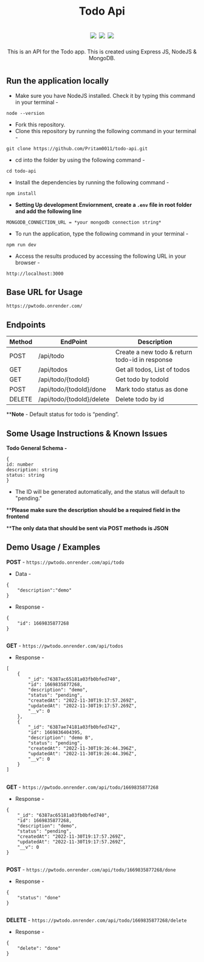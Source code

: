 
 <h1 align="center">
 <p><b>Todo Api</b></p>
 <img src="https://img.shields.io/github/package-json/v/Pritam0011/todo-api?color=g&label=todo-api">
 <img src="https://img.shields.io/npm/v/npm">
 <img src="https://img.shields.io/github/languages/code-size/Pritam0011/todo-api?logo=github">
</h1>
<p align="center">This is an API for the Todo app. This is created using Express JS, NodeJS & MongoDB.</p>

#

## Run the application locally


- Make sure you have NodeJS installed. Check it by typing this command in your terminal -

```
node --version
```

- Fork this repository.
- Clone this repository by running the following command in your terminal -

```
git clone https://github.com/Pritam0011/todo-api.git
```

- cd into the folder by using the following command -

```
cd todo-api
```

- Install the dependencies by running the following command -

```
npm install
```

- **Setting Up development Enviornment, create a `.env` file in root folder and add the following line**

```
MONGODB_CONNECTION_URL = *your mongodb connection string*
```

- To run the application, type the following command in your terminal -

```
npm run dev
```

- Access the results produced by accessing the following URL in your browser -

```
http://localhost:3000
```
## Base URL for Usage

```
https://pwtodo.onrender.com/
```
## Endpoints
Method | EndPoint                  | Description                                                       |
-------| -----------------------   | ------------------------------------------------------------- |
POST   | /api/todo                 | Create a new todo & return todo-id in response                                          |
GET    | /api/todos                | Get all todos, List of todos                           |
GET    | /api/todo/{todoId}        | Get todo by todoId                                  |
POST   | /api/todo/{todoId}/done   | Mark todo status as done                             |
DELETE | /api/todo/{todoId}/delete | Delete todo by id                                 |

****Note** - Default status for
todo is “pending”.
## Some Usage Instructions & Known Issues 
**Todo General Schema -**
```
{
id: number
description: string
status: string
}
```
- The ID will be generated automatically, and the status will default to "pending."

****Please make sure the description should be a required field in the frontend**

****The only data that should be sent via POST methods is JSON**

## Demo Usage / Examples 

**POST** - ```https://pwtodo.onrender.com/api/todo```
- Data - 
```
{
	"description":"demo"
}
```
- Response -
```
{
	"id": 1669835877268
}
```
##
**GET** - ```https://pwtodo.onrender.com/api/todos```

- Response -
```
[
	{
		"_id": "6387ac65181a03fb0bfed740",
		"id": 1669835877268,
		"description": "demo",
		"status": "pending",
		"createdAt": "2022-11-30T19:17:57.269Z",
		"updatedAt": "2022-11-30T19:17:57.269Z",
		"__v": 0
	},
	{
		"_id": "6387ae74181a03fb0bfed742",
		"id": 1669836404395,
		"description": "demo B",
		"status": "pending",
		"createdAt": "2022-11-30T19:26:44.396Z",
		"updatedAt": "2022-11-30T19:26:44.396Z",
		"__v": 0
	}
]
```
##
**GET** - ```https://pwtodo.onrender.com/api/todo/1669835877268```

- Response -
```
{
	"_id": "6387ac65181a03fb0bfed740",
	"id": 1669835877268,
	"description": "demo",
	"status": "pending",
	"createdAt": "2022-11-30T19:17:57.269Z",
	"updatedAt": "2022-11-30T19:17:57.269Z",
	"__v": 0
}
```
##
**POST** - ```https://pwtodo.onrender.com/api/todo/1669835877268/done```

- Response -
```
{
	"status": "done"
}
```
##
**DELETE** - ```https://pwtodo.onrender.com/api/todo/1669835877268/delete```

- Response -
```
{
	"delete": "done"
}
```
#
